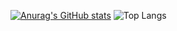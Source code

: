 [![Anurag's GitHub stats](https://github-readme-stats.vercel.app/api?username=tibrook)](https://github.com/anuraghazra/github-readme-stats)
![Top Langs](https://github-readme-stats.vercel.app/api/top-langs/?username=tibrook&layout=compact)
